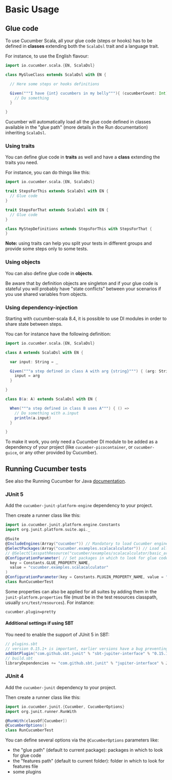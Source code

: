 # Basic Usage

## Glue code

To use Cucumber Scala, all your glue code (steps or hooks) has to be defined in **classes** extending both the `ScalaDsl` trait and a language trait.

For instance, to use the English flavour:
```scala
import io.cucumber.scala.{EN, ScalaDsl}

class MyGlueClass extends ScalaDsl with EN {

  // Here some steps or hooks definitions

  Given("""I have {int} cucumbers in my belly"""){ (cucumberCount: Int) =>
    // Do something    
  }

}
```

Cucumber will automatically load all the glue code defined in classes available in the "glue path" (more details in the Run documentation) inheriting `ScalaDsl`.

### Using traits

You can define glue code in **traits** as well and have a **class** extending the traits you need.

For instance, you can do things like this:
```scala
import io.cucumber.scala.{EN, ScalaDsl}

trait StepsForThis extends ScalaDsl with EN {
  // Glue code
}

trait StepsForThat extends ScalaDsl with EN {
  // Glue code
}

class MyStepDefinitions extends StepsForThis with StepsForThat {
}
```

**Note:** using traits can help you split your tests in different groups and provide some steps only to some tests.

### Using objects

You can also define glue code in **objects**.

Be aware that by definition objects are singleton and if your glue code is stateful you will probably have "state conflicts"
between your scenarios if you use shared variables from objects.

### Using dependency-injection

Starting with cucumber-scala 8.4, it is possible to use DI modules in order to share state between steps.

You can for instance have the following definition:
```scala
import io.cucumber.scala.{EN, ScalaDsl}

class A extends ScalaDsl with EN {

  var input: String = _

  Given("""a step defined in class A with arg {string}""") { (arg: String) =>
    input = arg
  }

}

class B(a: A) extends ScalaDsl with EN {

  When("""a step defined in class B uses A""") { () =>
    // Do something with a.input
    println(a.input)
  }

}
```

To make it work, you only need a Cucumber DI module to be added as a dependency of your project
(like `cucumber-picocontainer`, or `cucumber-guice`, or any other provided by Cucumber).

## Running Cucumber tests

See also the Running Cucumber for Java [documentation](https://docs.cucumber.io/docs/cucumber/api/#running-cucumber).

### JUnit 5

Add the `cucumber-junit-platform-engine` dependency to your project.

Then create a runner class like this:
```scala
import io.cucumber.junit.platform.engine.Constants
import org.junit.platform.suite.api._

@Suite
@IncludeEngines(Array("cucumber")) // Mandatory to load Cucumber engine
@SelectPackages(Array("cucumber.examples.scalacalculator")) // Load all *.feature files in the given package
// @SelectClasspathResource("cucumber/examples/scalacalculator/basic_arithmetic.feature") // Or, load a single feature file
@ConfigurationParameter( // Set packages in which to look for glue code (classes containing steps definition)
  key = Constants.GLUE_PROPERTY_NAME,
  value = "cucumber.examples.scalacalculator"
)
@ConfigurationParameter(key = Constants.PLUGIN_PROPERTY_NAME, value = "pretty")
class RunCucumberTest
```

Some properties can also be applied for all suites by adding them in the `junit-platform.properties` file (must be in the test resources classpath,
usually `src/test/resources`). For instance: 
```properties
cucumber.plugin=pretty
```

#### Additional settings if using SBT

You need to enable the support of JUnit 5 in SBT:
```scala
// plugins.sbt
// version 0.15.1+ is important, earlier versions have a bug preventing properly running Cucumber tests (https://github.com/sbt/sbt-jupiter-interface/issues/142)
addSbtPlugin("com.github.sbt.junit" % "sbt-jupiter-interface" % "0.15.1")
// build.sbt
libraryDependencies += "com.github.sbt.junit" % "jupiter-interface" % JupiterKeys.jupiterVersion.value % Test
```

### JUnit 4

Add the `cucumber-junit` dependency to your project.

Then create a runner class like this:
```scala
import io.cucumber.junit.{Cucumber, CucumberOptions}
import org.junit.runner.RunWith

@RunWith(classOf[Cucumber])
@CucumberOptions()
class RunCucumberTest
```

You can define several options via the `@CucumberOptions` parameters like:
- the "glue path" (default to current package): packages in which to look for glue code
- the "features path" (default to current folder): folder in which to look for features file
- some plugins
